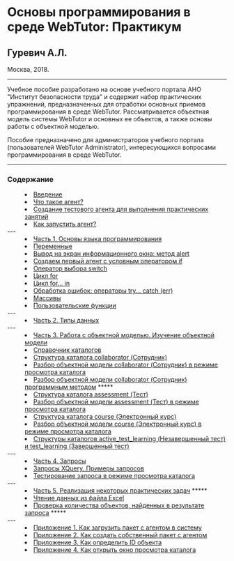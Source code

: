 # Основы программирования в среде WebTutor: Практикум

## Гуревич А.Л.

Москва, 2018.

---

Учебное пособие разработано на основе учебного портала АНО "Институт безопасности труда" и содержит набор практических упражнений, предназначенных для отработки основных приемов программирования в среде WebTutor. Рассматривается объектная модель системы WebTutor и основных ее объектов, а также основы работы с объектной моделью.

Пособие предназначено для администраторов учебного портала (пользователей WebTutor Administrator), интересующихся вопросами программирования в среде WebTutor. 

---

### Содержание

<dd><li> <a href="vved.md"> Введение</a></dd>
<dd><li> <a href="agent.md"> Что такое агент?</a></dd>
<dd><li> <a href="test_agent.md"> Создание тестового агента для выполнения практических занятий</a></dd>
<dd><li> <a href="run_agent.md"> Как запустить агент?</a></dd>
---
<dd><li> <a href="1_language.md"> Часть 1. Основы языка программирования</a></dd>
<dd><li> <a href="variables.md"> Переменные</a></dd>
<dd><li> <a href="alert.md"> Вывод на экран информационного окна: метод alert</a></dd> 
<dd><li> <a href="first_agent__if.md"> Создаем первый агент с условным оператором if</a></dd>
<dd><li> <a href="switch.md"> Оператор выбора switch</a></dd>
<dd><li> <a href="for.md"> Цикл for</a></dd>
<dd><li> <a href="for_in.md"> Цикл for… in</a></dd>
<dd><li> <a href="try.md"> Обработка ошибок: операторы try… catch (err)</a></dd>
<dd><li> <a href="arrays.md"> Массивы</a></dd>
<dd><li> <a href="functions.md"> Пользовательские функции</a></dd>
---
<dd><li> <a href="2_data_types.md"> Часть 2. Типы данных</a></dd>
---
<dd><li> <a href="3_object_model.md"> Часть 3. Работа с объектной моделью. Изучение объектной модели</a></dd>
<dd><li> <a href="catalogs.md"> Справочник каталогов</a></dd>
<dd><li> <a href="collaborator.md"> Структура каталога collaborator (Сотрудник)</a></dd>
<dd><li> <a href="collaborator1.md"> Разбор объектной модели collaborator (Сотрудник) в режиме просмотра каталога</a></dd>
<dd><li> <a href="collaborator2.md"> Разбор объектной модели collaborator (Сотрудник) программным методом</a> *****</dd>
<dd><li> <a href="assessment.md"> Структура каталога assessment (Тест)</a></dd>
<dd><li> <a href="assessment1.md"> Разбор объектной модели assessment (Тест) в режиме просмотра каталога</a></dd>
<dd><li> <a href="course.md"> Структура каталога course (Электронный курс)</a></dd>
<dd><li> <a href="course1.md"> Разбор объектной модели course (Электронный курс) в режиме просмотра каталога</a></dd>
<dd><li> <a href="other_catalogs1.md"> Структуры каталогов active_test_learning (Незавершенный тест) и test_learning (Завершенный тест)</a></dd>
---
<dd><li> <a href="4_queries.md"> Часть 4. Запросы</a></dd>
<dd><li> <a href="XQuery.md"> Запросы XQuery. Примеры запросов</a></dd>
<dd><li> <a href="XQuery_control.md"> Тестирование запроса в режиме просмотра каталога</a></dd>
---
<dd><li> <a href="5_practical_realization.md"> Часть 5. Реализация некоторых практических задач</a> *****</dd>
<dd><li> <a href="excel_data.md"> Чтение данных из файла Excel</a></dd>
<dd><li> <a href="XQuery_quantity.md"> Проверка количества объектов, найденных в результате запроса</a> *****</dd>
---
<dd><li> <a href="1_pril.md"> Приложение 1. Как загрузить пакет с агентом в систему</a></dd>
<dd><li> <a href="2_pril.md"> Приложение 2. Как создать собственный пакет с агентом</a></dd>
<dd><li> <a href="3_pril.md"> Приложение 3. Как определить ID объекта</a></dd>
<dd><li> <a href="4_pril.md"> Приложение 4. Как открыть окно просмотра каталога</a></dd>


